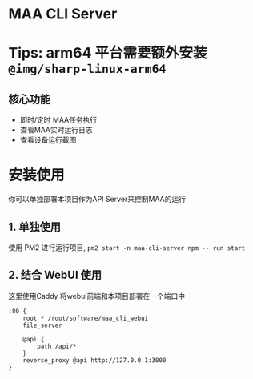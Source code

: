 # MAA CLI Server
# Tips: arm64 平台需要额外安装 `@img/sharp-linux-arm64`

## 核心功能
- 即时/定时 MAA任务执行
- 查看MAA实时运行日志
- 查看设备运行截图

# 安装使用
你可以单独部署本项目作为API Server来控制MAA的运行

## 1. 单独使用
使用 PM2 进行运行项目, `pm2 start -n maa-cli-server npm -- run start`

## 2. 结合 WebUI 使用
这里使用Caddy 将webui前端和本项目部署在一个端口中

```Caddyfile
:80 {
    root * /root/software/maa_cli_webui
    file_server

    @api {
        path /api/*
    }
    reverse_proxy @api http://127.0.0.1:3000
}
```

